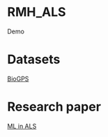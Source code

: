 # RMH_ALS
Demo

# Datasets
[BioGPS](http://biogps.org/dataset/tag/amyotrophic%20lateral%20sclerosis/)

# Research paper
[ML in ALS](https://www.ncbi.nlm.nih.gov/pmc/articles/PMC6403867/)
